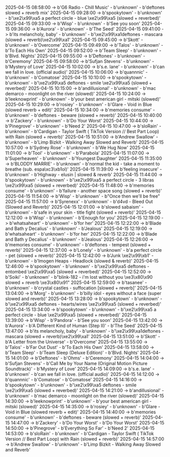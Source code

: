 2025-04-15 08:58:00 -> b'G6 Radio - Chill Music' - b'unknown' - b'deftones slowed + reverb mix'
2025-04-15 09:28:00 -> b'spookytown' - b'unknown' - b'\xe2\x99\xa5 a perfect circle - blue \xe2\x99\xa5 (slowed + reverbed)'
2025-04-15 09:33:00 -> b'Wisp' - b'unknown' - b'See you soon'
2025-04-15 09:36:00 -> b'Aurora' - b'unknown' - b'The Seed'
2025-04-15 09:41:00 -> b'its melancholy, baby' - b'unknown' - b'\xe2\x99\xa1deftones - mascara (slowed + reverb)\xe2\x99\xa1'
2025-04-15 09:45:00 -> b'Skott' - b'unknown' - b'Overcome'
2025-04-15 09:49:00 -> b'Talos' - b'unknown' - b'To Each His Own'
2025-04-15 09:52:00 -> b'Team Sleep' - b'unknown' - b'Blvd. Nights'
2025-04-15 09:55:00 -> b'Deftones' - b'unknown' - b'Ceremony'
2025-04-15 09:58:00 -> b'Sufjan Stevens' - b'unknown' - b'Mystery of Love'
2025-04-15 10:02:00 -> b's.e. lane' - b'unknown' - b'can we fall in love. (official audio)'
2025-04-15 10:06:00 -> b'quannnic' - b'unknown' - b'Comatose'
2025-04-15 10:10:00 -> b'spookytown' - b'unknown' - b'\xe2\x99\xa5 deftones - smile \xe2\x99\xa5 (slowed + reverbed)'
2025-04-15 10:15:00 -> b'andillusional' - b'unknown' - b'mac demarco - moonlight on the river (slowed)'
2025-04-15 10:24:00 -> b'leeknowprint' - b'unknown' - b'your best american girl - mitski (slowed)'
2025-04-15 10:29:00 -> b'rosiey' - b'unknown' - b'Glare - Void in Blue (slowed reverb + edit)'
2025-04-15 10:34:00 -> b'memories consume' - b'unknown' - b'deftones - beware (slowed + reverb)'
2025-04-15 10:40:00 -> b'Zackery' - b'unknown' - b'Do Your Worst'
2025-04-15 10:44:00 -> b'Pinegrove' - b'unknown' - b'Need 2'
2025-04-15 10:47:00 -> b'sloRain' - b'unknown' - b'Cardigan - Taylor Swift ( TikTok Version // Best Part Loop) with Rain (slowed + reverb)'
2025-04-15 10:51:00 -> b'Andrew Swallow' - b'unknown' - b'Limp Bizkit - Walking Away Slowed and Reverb'
2025-04-15 10:57:00 -> b'Sydney Rose' - b'unknown' - b'We Hug Now'
2025-04-15 11:01:00 -> b'Tool' - b'unknown' - b'Parabola'
2025-04-15 11:07:00 -> b'Superheaven' - b'unknown' - b'Youngest Daughter'
2025-04-15 11:35:00 -> b'BLODDY MARRIE' - b'unknown' - b'normal the kid - take a moment to breathe (sub. espa\xc3\xb1ol)'
2025-04-15 11:39:00 -> b'feeling insecure' - b'unknown' - b'Highway - elusin | slowed & reverb'
2025-04-15 11:44:00 -> b'spookytown' - b'unknown' - b'\xe2\x99\xa5 a perfect circle - 3 libras \xe2\x99\xa5 (slowed + reverbed)'
2025-04-15 11:48:00 -> b'memories consume' - b'unknown' - b'failure - another space song (slowed + reverb)'
2025-04-15 11:54:00 -> b'Wisp' - b'unknown' - b"Once then we'll be free"
2025-04-15 11:57:00 -> b'Syrenexx' - b'unknown' - b'd4vd - Bleed Out (Slowed and Reverb)'
2025-04-15 12:01:00 -> b'slowed sabaism' - b'unknown' - b'safe in your skin - title fight (slowed + reverb)'
2025-04-15 12:12:00 -> b'Wisp' - b'unknown' - b'Enough for you'
2025-04-15 12:19:00 -> b'whatsaheart' - b'unknown' - b'for her'
2025-04-15 12:22:00 -> b'Blade and Bath y Decalius' - b'unknown' - b'Jealous'
2025-04-15 12:19:00 -> b'whatsaheart' - b'unknown' - b'for her'
2025-04-15 12:22:00 -> b'Blade and Bath y Decalius' - b'unknown' - b'Jealous'
2025-04-15 12:26:00 -> b'memories consume' - b'unknown' - b'deftones - tempest (slowed + reverb)'
2025-04-15 12:37:00 -> b'Lonely' - b'unknown' - b'a perfect circle - pet (slowed + reverb)'
2025-04-15 12:42:00 -> b'Junk \xe2\x99\xb1' - b'unknown' - b'Imogen Heaps - Headlock (slowed & reverb)'
2025-04-15 12:46:00 -> b'spookytown' - b'unknown' - b'\xe2\x99\xa5 deftones - entombed \xe2\x99\xa5 (slowed + reverbed)'
2025-04-15 12:52:00 -> b'Soiki' - b'unknown' - b"blink-182 - i'm lost without you \xe3\x80\x90 slowed + reverb \xe3\x80\x91"
2025-04-15 12:59:00 -> b'tasanee' - b'unknown' - b'crystal castles - suffocation [slowed + reverb]'
2025-04-15 13:04:00 -> b'Morg' - b'unknown' - b'billy idol - eyes without a face (super slowed and reverb)'
2025-04-15 13:28:00 -> b'spookytown' - b'unknown' - b'\xe2\x99\xa5 deftones - hearts/wires \xe2\x99\xa5 (slowed + reverbed)'
2025-04-15 13:34:00 -> b'spookytown' - b'unknown' - b'\xe2\x99\xa5 a perfect circle - blue \xe2\x99\xa5 (slowed + reverbed)'
2025-04-15 13:39:00 -> b'Wisp' - b'Pandora' - b'See you soon'
2025-04-15 13:42:00 -> b'Aurora' - b'A Different Kind of Human (Step II)' - b'The Seed'
2025-04-15 13:47:00 -> b'its melancholy, baby' - b'unknown' - b'\xe2\x99\xa1deftones - mascara (slowed + reverb)\xe2\x99\xa1'
2025-04-15 13:51:00 -> b'Skott' - b'A Letter from the Universe' - b'Overcome'
2025-04-15 13:55:00 -> b'Talos' - b'Far Out Dust' - b'To Each His Own'
2025-04-15 13:58:00 -> b'Team Sleep' - b'Team Sleep (Deluxe Edition)' - b'Blvd. Nights'
2025-04-15 14:01:00 -> b'Deftones' - b'Ohms' - b'Ceremony'
2025-04-15 14:04:00 -> b'Sufjan Stevens' - b'Call Me by Your Name (Original Motion Picture Soundtrack)' - b'Mystery of Love'
2025-04-15 14:09:00 -> b's.e. lane' - b'unknown' - b'can we fall in love. (official audio)'
2025-04-15 14:12:00 -> b'quannnic' - b'Comatose' - b'Comatose'
2025-04-15 14:16:00 -> b'spookytown' - b'unknown' - b'\xe2\x99\xa5 deftones - smile \xe2\x99\xa5 (slowed + reverbed)'
2025-04-15 14:21:00 -> b'andillusional' - b'unknown' - b'mac demarco - moonlight on the river (slowed)'
2025-04-15 14:30:00 -> b'leeknowprint' - b'unknown' - b'your best american girl - mitski (slowed)'
2025-04-15 14:35:00 -> b'rosiey' - b'unknown' - b'Glare - Void in Blue (slowed reverb + edit)'
2025-04-15 14:40:00 -> b'memories consume' - b'unknown' - b'deftones - beware (slowed + reverb)'
2025-04-15 14:47:00 -> b'Zackery' - b'Do Your Worst' - b'Do Your Worst'
2025-04-15 14:50:00 -> b'Pinegrove' - b'Everything So Far' - b'Need 2'
2025-04-15 14:53:00 -> b'sloRain' - b'unknown' - b'Cardigan - Taylor Swift ( TikTok Version // Best Part Loop) with Rain (slowed + reverb)'
2025-04-15 14:57:00 -> b'Andrew Swallow' - b'unknown' - b'Limp Bizkit - Walking Away Slowed and Reverb'
